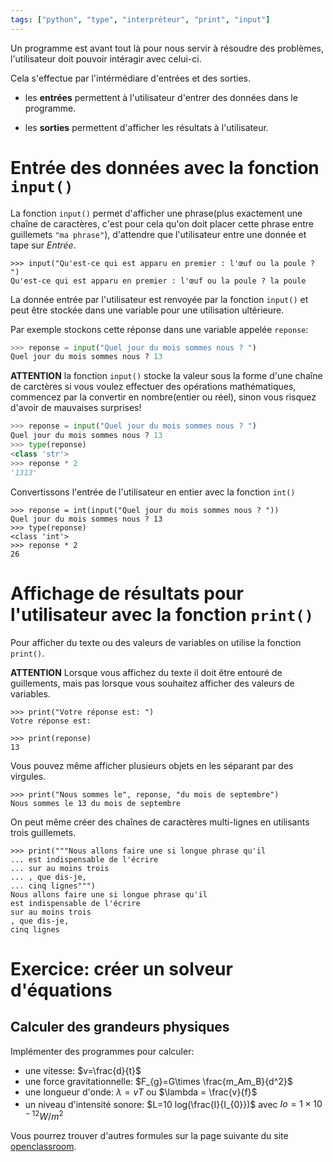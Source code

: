 ```yaml
---
tags: ["python", "type", "interpréteur", "print", "input"]
---
```




Un programme est avant tout là pour nous servir à résoudre des problèmes, l'utilisateur doit pouvoir intéragir avec celui-ci.

Cela s'effectue par l'intérmédiare d'entrées et des sorties.

- les **entrées** permettent à l'utilisateur d'entrer des données dans le programme.

- les **sorties** permettent d'afficher les résultats à l'utilisateur.

# Entrée des données avec la fonction `input()`

La fonction `input()` permet d'afficher une phrase(plus exactement une chaîne de caractères, c'est pour cela qu'on doit placer cette phrase entre guillemets `"ma phrase"`), d'attendre que l'utilisateur entre une donnée et tape sur *Entrée*.

```
>>> input("Qu'est-ce qui est apparu en premier : l'œuf ou la poule ? ")
Qu'est-ce qui est apparu en premier : l'œuf ou la poule ? la poule
```

La donnée entrée par l'utilisateur est renvoyée par la fonction `input()` et peut être stockée dans une variable pour une utilisation ultérieure.

Par exemple stockons cette réponse dans une variable appelée `reponse`:

```python
>>> reponse = input("Quel jour du mois sommes nous ? ")
Quel jour du mois sommes nous ? 13
```

**ATTENTION** la fonction `input()` stocke la valeur sous la forme d'une chaîne de carctères si vous voulez effectuer des opérations mathématiques, commencez par la convertir en nombre(entier ou réel), sinon vous risquez d'avoir de mauvaises surprises!

```python
>>> reponse = input("Quel jour du mois sommes nous ? ")
Quel jour du mois sommes nous ? 13
>>> type(reponse)
<class 'str'>
>>> reponse * 2
'1313'
```

Convertissons l'entrée de l'utilisateur en entier avec la fonction `int()`

```
>>> reponse = int(input("Quel jour du mois sommes nous ? "))
Quel jour du mois sommes nous ? 13
>>> type(reponse)
<class 'int'>
>>> reponse * 2
26
```

# Affichage de résultats pour l'utilisateur avec la fonction `print()`

Pour afficher du texte ou des valeurs de variables on utilise la fonction `print()`.

**ATTENTION** Lorsque vous affichez du texte il doit être entouré de guillements, mais pas lorsque vous souhaitez afficher des valeurs de variables.

```
>>> print("Votre réponse est: ")
Votre réponse est:

>>> print(reponse)
13
```

Vous pouvez même afficher plusieurs objets en les séparant par des virgules.

```
>>> print("Nous sommes le", reponse, "du mois de septembre")
Nous sommes le 13 du mois de septembre
```

On peut même créer des chaînes de caractères multi-lignes en utilisants trois guillemets.

```
>>> print("""Nous allons faire une si longue phrase qu'il
... est indispensable de l'écrire
... sur au moins trois
... , que dis-je,
... cinq lignes""")
Nous allons faire une si longue phrase qu'il
est indispensable de l'écrire
sur au moins trois
, que dis-je,
cinq lignes
```

# Exercice: créer un solveur d'équations

## Calculer des grandeurs physiques

Implémenter des programmes pour calculer:

- une vitesse: $v=\frac{d}{t}$
- une force gravitationnelle: $F_{g}=G\times \frac{m_Am_B}{d^2}$
- une longueur d'onde: $\lambda =  v T$ ou $\lambda =  \frac{v}{f}$
- un niveau d'intensité sonore: $L=10  log(\frac{I}{I_{0}})$ avec $Io =1 \times 10^{{}-12} W/m^2$

Vous pourrez trouver d'autres formules sur la page suivante du site [openclassroom](https://openclassrooms.com/forum/sujet/bac-terminale-s-les-formules-a-connaitre-1).
